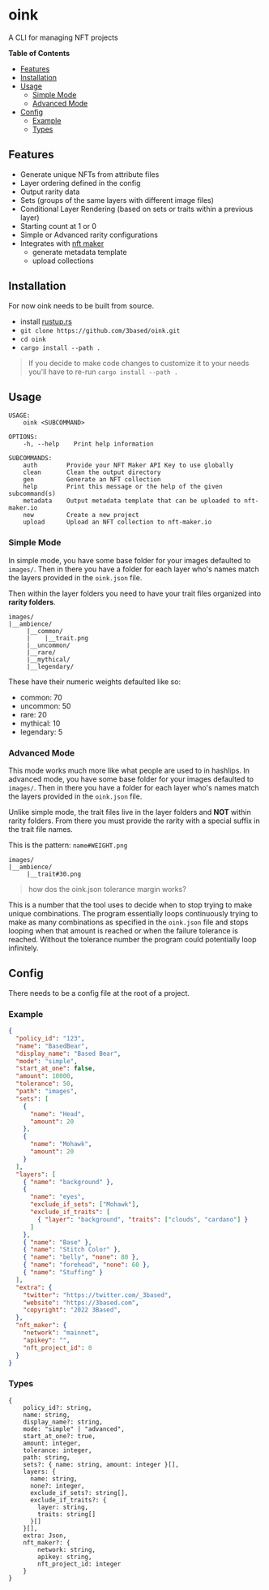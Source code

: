 # oink

A CLI for managing NFT projects

**Table of Contents**

- [Features](#features)
- [Installation](#installation)
- [Usage](#usage)
  - [Simple Mode](#simple-mode)
  - [Advanced Mode](#advanced-mode)
- [Config](#config)
  - [Example](#example)
  - [Types](#types)

## Features

- Generate unique NFTs from attribute files
- Layer ordering defined in the config
- Output rarity data
- Sets (groups of the same layers with different image files)
- Conditional Layer Rendering (based on sets or traits within a previous layer)
- Starting count at 1 or 0
- Simple or Advanced rarity configurations
- Integrates with [nft maker](https://nft-maker.io)
  - generate metadata template
  - upload collections

## Installation

For now oink needs to be built from source.

- install [rustup.rs](https://rustup.rs)
- `git clone https://github.com/3based/oink.git`
- `cd oink`
- `cargo install --path .`

> If you decide to make code changes to customize it to your needs you'll have to re-run `cargo install --path .`

## Usage

```
USAGE:
    oink <SUBCOMMAND>

OPTIONS:
    -h, --help    Print help information

SUBCOMMANDS:
    auth        Provide your NFT Maker API Key to use globally
    clean       Clean the output directory
    gen         Generate an NFT collection
    help        Print this message or the help of the given subcommand(s)
    metadata    Output metadata template that can be uploaded to nft-maker.io
    new         Create a new project
    upload      Upload an NFT collection to nft-maker.io
```

### Simple Mode

In simple mode, you have some base folder for your images defaulted to `images/`. Then in there you have a folder for each layer who's names match the layers provided in the `oink.json` file.

Then within the layer folders you need to have your trait files organized into **rarity folders**.

```
images/
|__ambience/
     |__common/
     |    |__trait.png
     |__uncommon/
     |__rare/
     |__mythical/
     |__legendary/
```

These have their numeric weights defaulted like so:

- common: 70
- uncommon: 50
- rare: 20
- mythical: 10
- legendary: 5

### Advanced Mode

This mode works much more like what people are used to in hashlips. In advanced mode, you have some base folder for your images defaulted to `images/`. Then in there you have a folder for each layer who's names match the layers provided in the `oink.json` file.

Unlike simple mode, the trait files live in the layer folders and **NOT** within rarity folders. From there you must provide the rarity with a special suffix in the trait file names.

This is the pattern: `name#WEIGHT.png`

```
images/
|__ambience/
     |__trait#30.png
```

> how dos the oink.json tolerance margin works?

This is a number that the tool uses to decide when to stop trying to make unique combinations. The program essentially loops continuously trying to make as many combinations as specified in the `oink.json` file and stops looping when that amount is reached or when the failure tolerance is reached. Without the tolerance number the program could potentially loop infinitely.

## Config

There needs to be a config file at the root of a project.

### Example

```json
{
  "policy_id": "123",
  "name": "BasedBear",
  "display_name": "Based Bear",
  "mode": "simple",
  "start_at_one": false,
  "amount": 10000,
  "tolerance": 50,
  "path": "images",
  "sets": [
    {
      "name": "Head",
      "amount": 20
    },
    {
      "name": "Mohawk",
      "amount": 20
    }
  ],
  "layers": [
    { "name": "background" },
    {
      "name": "eyes",
      "exclude_if_sets": ["Mohawk"],
      "exclude_if_traits": [
        { "layer": "background", "traits": ["clouds", "cardano"] }
      ]
    },
    { "name": "Base" },
    { "name": "Stitch Color" },
    { "name": "belly", "none": 80 },
    { "name": "forehead", "none": 60 },
    { "name": "Stuffing" }
  ],
  "extra": {
    "twitter": "https://twitter.com/_3based",
    "website": "https://3based.com",
    "copyright": "2022 3Based",
  },
  "nft_maker": {
    "network": "mainnet",
    "apikey": "",
    "nft_project_id": 0
  }
}
```

### Types

```
{
    policy_id?: string,
    name: string,
    display_name?: string,
    mode: "simple" | "advanced",
    start_at_one?: true,
    amount: integer,
    tolerance: integer,
    path: string,
    sets?: { name: string, amount: integer }[],
    layers: {
      name: string,
      none?: integer,
      exclude_if_sets?: string[],
      exclude_if_traits?: {
        layer: string,
        traits: string[]
      }[]
    }[],
    extra: Json,
    nft_maker?: {
        network: string,
        apikey: string,
        nft_project_id: integer
    }
}
```
